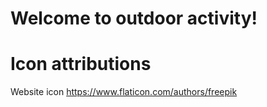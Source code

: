 # Welcome to outdoor activity!

# Icon attributions
Website icon https://www.flaticon.com/authors/freepik